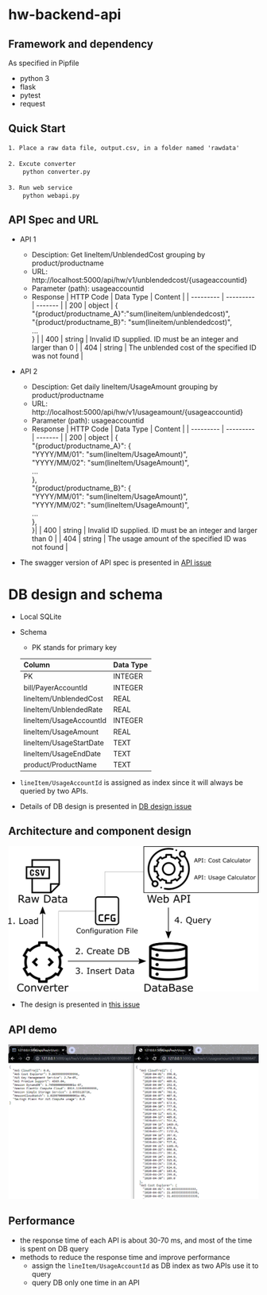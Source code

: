# hw-backend-api

## Framework and dependency
As specified in Pipfile
- python 3
- flask
- pytest
- request

## Quick Start
```
1. Place a raw data file, output.csv, in a folder named 'rawdata'

2. Excute converter
    python converter.py

3. Run web service
    python webapi.py
```

## API Spec and URL
- API 1
   - Desciption: Get lineItem/UnblendedCost grouping by product/productname
   - URL:  http://localhost:5000/api/hw/v1/unblendedcost/{usageaccountid}
   - Parameter (path): usageaccountid
   - Response
      | HTTP Code | Data Type | Content |
      | --------- | --------- | ------- |
      | 200 | object | {<br>"{product/productname_A}":"sum(lineitem/unblendedcost)",<br>"{product/productname_B}": "sum(lineitem/unblendedcost)",  <br> ...<br>} |
      | 400 | string | Invalid ID supplied. ID must be an integer and larger than 0 |
      | 404 | string | The unblended cost of the specified ID was not found |
      
- API 2
   - Desciption: Get daily lineItem/UsageAmount grouping by product/productname
   - URL:  http://localhost:5000/api/hw/v1/usageamount/{usageaccountid}
   - Parameter (path): usageaccountid
   - Response
      | HTTP Code | Data Type | Content |
      | --------- | --------- | ------- |
      | 200 | object | {<br>"{product/productname_A}": {<br>"YYYY/MM/01": "sum(lineItem/UsageAmount)",<br>"YYYY/MM/02": "sum(lineItem/UsageAmount)",<br>...<br>},<br>"{product/productname_B}": {<br>"YYYY/MM/01": "sum(lineItem/UsageAmount)",<br>"YYYY/MM/02": "sum(lineItem/UsageAmount)",<br>...<br>},<br>}|
      | 400 | string | Invalid ID supplied. ID must be an integer and larger than 0 |
      | 404 | string | The usage amount of the specified ID was not found |
    
- The swagger version of API spec is presented in [API issue](https://github.com/MOHOAzure/hw-backend-api/issues/3)

# DB design and schema
- Local SQLite
- Schema
    - PK stands for primary key
    
    | Column | Data Type |
    | -- | -- |
    | PK | INTEGER |
    | bill/PayerAccountId | INTEGER |
    | lineItem/UnblendedCost | REAL  |
    | lineItem/UnblendedRate | REAL  |
    | lineItem/UsageAccountId | INTEGER |
    | lineItem/UsageAmount | REAL  |
    | lineItem/UsageStartDate | TEXT  |
    | lineItem/UsageEndDate | TEXT |
    | product/ProductName | TEXT |
    
- `lineItem/UsageAccountId` is assigned as index since it will always be queried by two APIs.
- Details of DB design is presented in [DB design issue](https://github.com/MOHOAzure/hw-backend-api/issues/4)

## Architecture and component design
![](https://github.com/MOHOAzure/hw-backend-api/blob/master/demo-pic/architecture-and-components.png)
- The design is presented in [this issue](https://github.com/MOHOAzure/hw-backend-api/issues/8)

## API demo
![](https://github.com/MOHOAzure/hw-backend-api/blob/master/demo-pic/API-demo.PNG)

## Performance
- the response time of each API is about 30-70 ms, and most of the time is spent on DB query
- methods to reduce the response time and improve performance
   - assign the `lineItem/UsageAccountId` as DB index as two APIs use it to query
   - query DB only one time in an API
